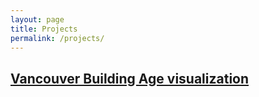 ```yaml
---
layout: page
title: Projects
permalink: /projects/
---
```


[Vancouver Building Age visualization][vancouver-building-age]
---

[vancouver-building-age]: /projects/vancouver-building-age/
